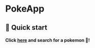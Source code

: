 # PokeApp

## **🚀 Quick start** 

#### Click [here](https://fsouzadi1995.github.io/poke-app/ "PokeApp") and search for a pokemon 👾!
